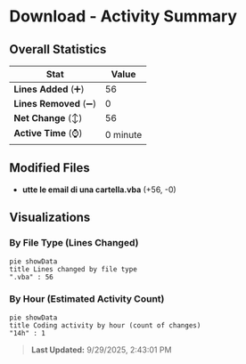# Download - Activity Summary 

## Overall Statistics

| Stat                   | Value                                                             |
| ---------------------- | ----------------------------------------------------------------- |
| **Lines Added** (➕)   | 56                                          |
| **Lines Removed** (➖) | 0                                        |
| **Net Change** (↕)    | 56                |
| **Active Time** (⌚)   | 0 minute |


## Modified Files
- **utte le email di una cartella.vba** (+56, -0)

## Visualizations

### By File Type (Lines Changed)

```mermaid
pie showData
title Lines changed by file type
".vba" : 56
```

### By Hour (Estimated Activity Count)

```mermaid
pie showData
title Coding activity by hour (count of changes)
"14h" : 1
```


> **Last Updated:** 9/29/2025, 2:43:01 PM